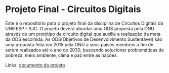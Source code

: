 # Projeto Final - Circuitos Digitais

Este é o repositório para o projeto final da disciplina de Circuitos Digitais da UNIFESP - SJC. O projeto deverá abordar uma ODS proposta pela ONU através de um protótipo de circuito digital que auxilie a realização da meta da ODS escolhida. As ODS(Objetivos de Desenvolvimento Sustentável) são uma proposta feita em 2015 pela ONU a seus países membros a fim de serem realizados até o ano de 2030, buscando solucionar problemáticas de pobreza, meio ambiente, clima e paz entre as nações.

Links: [documento do projeto](https://docs.google.com/document/d/1ZcciL7XBQPjIpDD8U6QNO-_gAjRyfuR3nPGrsOUe0L0/edit?usp=sharing)
